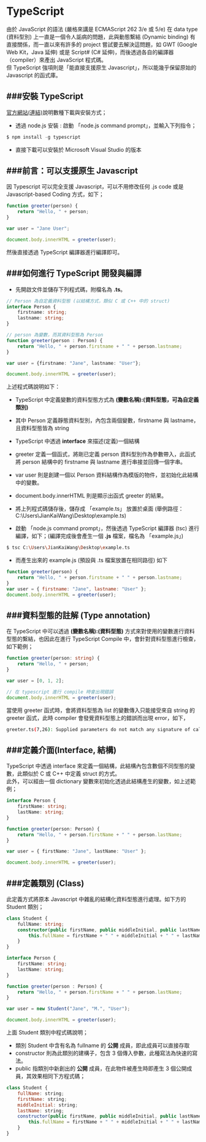 # TypeScript

由於 JavaScript 的語法 (嚴格來講是 ECMAScript 262 3/e 或 5/e) 在 data type (資料型別) 上一直是一個令人詬病的問題，此與動態繫結 (Dynamic binding) 有直接關係，而一直以來有許多的 project 嘗試要去解決這問題，如 GWT (Google Web Kit，Java 延伸) 或是 Script# (C# 延伸)，而後透過各自的編譯器（compiler）來產出 JavaScript 程式碼。<br>
但 TypeScript 強項則是「能直接支援原生 Javascript」，所以能幾乎保留原始的 Javascript 的函式庫。

###安裝 TypeScript
---
[官方網站(連結)](http://www.typescriptlang.org/)說明數種下載與安裝方式；
* 透過 node.js 安裝 : 啟動 「node.js command prompt」，並輸入下列指令；

```node.js
$ npm install -g typescript
```

* 直接下載可以安裝於 Microsoft Visual Studio 的版本

###前言：可以支援原生 Javascript
---
因 Typescript 可以完全支援 Javascript，可以不用修改任何 .js code 或是 Javascript-based Coding 方式，如下；

```Javascript
function greeter(person) {
    return "Hello, " + person;
}

var user = "Jane User";

document.body.innerHTML = greeter(user);
```

然後直接透過 TypeScript 編譯器進行編譯即可。

###如何進行 TypeScript 開發與編譯
---
* 先開啟文件並儲存下列程式碼，附檔名為 **.ts**。

```Typescript
// Person 為自定義資料型態 (以結構方式，類似 C 或 C++ 中的 struct)
interface Person {
    firstname: string;
    lastname: string;
}

// person 為變數，而其資料型態為 Person
function greeter(person : Person) {
    return "Hello, " + person.firstname + " " + person.lastname;
}

var user = {firstname: "Jane", lastname: "User"};

document.body.innerHTML = greeter(user);
```

上述程式碼說明如下：
* TypeScript 中定義變數的資料型態方式為 **(變數名稱):(資料型態，可為自定義類別)**
* 其中 Person 定義靜態資料型別，內包含兩個變數，firstname 與 lastname，且資料型態皆為 string
* TypeScript 中透過 **interface** 來描述(定義)一個結構
* greeter 定義一個函式，將剛已定義 person 資料型別作為參數帶入，此函式將 person 結構中的 firstname 與 lastname 進行串接並回傳一個字串。
* var user 則是創建一個以 Person 資料結構作為模版的物件，並初始化此結構中的變數。
* document.body.innerHTML 則是顯示出函式 greeter 的結果。

* 將上列程式碼儲存後，儲存成 「example.ts」 放置於桌面 (舉例路徑：C:\Users\JianKaiWang\Desktop\example.ts)

* 啟動 「node.js command prompt」，然後透過 TypeScript 編譯器 (tsc) 進行編譯，如下；(編譯完成後會產生一個 **.js** 檔案，檔名為 「example.js」)

```Bash
$ tsc C:\Users\JianKaiWang\Desktop\example.ts
```

* 而產生出來的 example.js (預設與 .ts 檔案放置在相同路徑) 如下

```Javascript
function greeter(person) {
    return "Hello, " + person.firstname + " " + person.lastname;
}
var user = { firstname: "Jane", lastname: "User" };
document.body.innerHTML = greeter(user);
```

###資料型態的註解 (Type annotation)
---
在 TypeScript 中可以透過 **(變數名稱):(資料型態)** 方式來對使用的變數進行資料型態的繫結，也因此在進行 TypeScript Compile 中，會針對資料型態進行檢查，如下範例；

```Typescript
function greeter(person: string) {
    return "Hello, " + person;
}

var user = [0, 1, 2];

// 在 typescript 進行 compile 時會出現錯誤
document.body.innerHTML = greeter(user); 
```

當使用 greeter 函式時，會將資料型態為 list 的變數傳入只能接受來自 string 的 greeter 函式，此時 compiler 會發覺資料型態上的錯誤而出現 error，如下，

```Bash
greeter.ts(7,26): Supplied parameters do not match any signature of call target
```

###定義介面(Interface, 結構)
---
TypeScript 中透過 interface 來定義一個結構，此結構內包含數個不同型態的變數，此類似於 C 或 C++ 中定義 struct 的方式。<br>
此外，可以經由一個 dictionary 變數來初始化透過此結構產生的變數，如上述範例；

```Typescript
interface Person {
    firstName: string;
    lastName: string;
}

function greeter(person: Person) {
    return "Hello, " + person.firstName + " " + person.lastName;
}

var user = { firstName: "Jane", lastName: "User" };

document.body.innerHTML = greeter(user);
```

###定義類別 (Class)
---
此定義方式將原本 Javascript 中雜亂的結構化資料型態進行處理。如下方的 Student 類別；

```Typescript
class Student {
    fullName: string;
    constructor(public firstName, public middleInitial, public lastName) {
        this.fullName = firstName + " " + middleInitial + " " + lastName;
    }
}

interface Person {
    firstName: string;
    lastName: string;
}

function greeter(person : Person) {
    return "Hello, " + person.firstName + " " + person.lastName;
}

var user = new Student("Jane", "M.", "User");

document.body.innerHTML = greeter(user);
```

上面 Student 類別中程式碼說明；
* 類別 Student 中含有名為 fullname 的 **公開** 成員，即此成員可以直接存取
* constructor 則為此類別的建構子，包含 3 個傳入參數，此種寫法為快速的寫法。
* public 指類別中新創出的 **公開** 成員，在此物件被產生時即產生 3 個公開成員，其效果相同下方程式碼；

```Javascript
class Student {
    fullName: string;
    firstName: string;
    middleInitial: string;
    lastName: string;
    constructor(public firstName, public middleInitial, public lastName) {
        this.fullName = firstName + " " + middleInitial + " " + lastName;
    }
}
```











